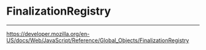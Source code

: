 # FinalizationRegistry

---

<https://developer.mozilla.org/en-US/docs/Web/JavaScript/Reference/Global_Objects/FinalizationRegistry>
